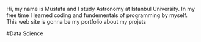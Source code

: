 Hi, my name is Mustafa and I study Astronomy at Istanbul University. In my free time I learned coding and fundementals of programming by myself. This web site is gonna be my portfolio about my projets

#Data Science
